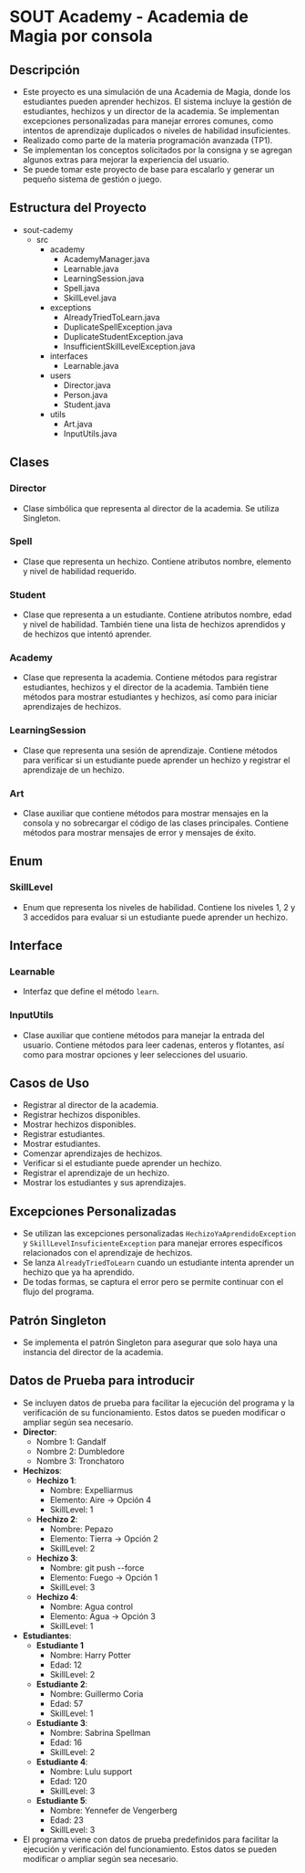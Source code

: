 # SOUT Academy - Academia de Magia por consola

## Descripción
- Este proyecto es una simulación de una Academia de Magia, donde los estudiantes pueden aprender hechizos. El sistema incluye la gestión de estudiantes, hechizos y un director de la academia. Se implementan excepciones personalizadas para manejar errores comunes, como intentos de aprendizaje duplicados o niveles de habilidad insuficientes. 
- Realizado como parte de la materia programación avanzada (TP1).
- Se implementan los conceptos solicitados por la consigna y se agregan algunos extras para mejorar la experiencia del usuario.
- Se puede tomar este proyecto de base para escalarlo y generar un pequeño sistema de gestión o juego.

## Estructura del Proyecto
- sout-cademy 
  - src
    - academy
      - AcademyManager.java
      - Learnable.java
      - LearningSession.java
      - Spell.java
      - SkillLevel.java
    - exceptions
      - AlreadyTriedToLearn.java
      - DuplicateSpellException.java
      - DuplicateStudentException.java
      - InsufficientSkillLevelException.java
    - interfaces
      - Learnable.java
    - users
      - Director.java
      - Person.java
      - Student.java
    - utils
      - Art.java
      - InputUtils.java

## Clases

### Director 
- Clase simbólica que representa al director de la academia. Se utiliza Singleton.

### Spell
- Clase que representa un hechizo. Contiene atributos nombre, elemento y nivel de habilidad requerido.

### Student
- Clase que representa a un estudiante. Contiene atributos nombre, edad y nivel de habilidad. También tiene una lista de hechizos aprendidos y de hechizos que intentó aprender.

### Academy
- Clase que representa la academia. Contiene métodos para registrar estudiantes, hechizos y el director de la academia. También tiene métodos para mostrar estudiantes y hechizos, así como para iniciar aprendizajes de hechizos.

### LearningSession
- Clase que representa una sesión de aprendizaje. Contiene métodos para verificar si un estudiante puede aprender un hechizo y registrar el aprendizaje de un hechizo.

### Art
- Clase auxiliar que contiene métodos para mostrar mensajes en la consola y no sobrecargar el código de las clases principales. Contiene métodos para mostrar mensajes de error y mensajes de éxito.

## Enum

### SkillLevel
- Enum que representa los niveles de habilidad. Contiene los niveles 1, 2 y 3 accedidos para evaluar si un estudiante puede aprender un hechizo.

## Interface

### Learnable
- Interfaz que define el método `learn`.

### InputUtils
- Clase auxiliar que contiene métodos para manejar la entrada del usuario. Contiene métodos para leer cadenas, enteros y flotantes, así como para mostrar opciones y leer selecciones del usuario.

## Casos de Uso
- Registrar al director de la academia.
- Registrar hechizos disponibles.
- Mostrar hechizos disponibles.
- Registrar estudiantes.
- Mostrar estudiantes.
- Comenzar aprendizajes de hechizos.
- Verificar si el estudiante puede aprender un hechizo.
- Registrar el aprendizaje de un hechizo.
- Mostrar los estudiantes y sus aprendizajes.

## Excepciones Personalizadas
- Se utilizan las excepciones personalizadas `HechizoYaAprendidoException` y `SkillLevelInsuficienteException` para manejar errores específicos relacionados con el aprendizaje de hechizos.
- Se lanza `AlreadyTriedToLearn` cuando un estudiante intenta aprender un hechizo que ya ha aprendido.
- De todas formas, se captura el error pero se permite continuar con el flujo del programa.

## Patrón Singleton
- Se implementa el patrón Singleton para asegurar que solo haya una instancia del director de la academia. 

## Datos de Prueba para introducir
- Se incluyen datos de prueba para facilitar la ejecución del programa y la verificación de su funcionamiento. Estos datos se pueden modificar o ampliar según sea necesario.
- **Director**: 
  - Nombre 1: Gandalf
  - Nombre 2: Dumbledore
  - Nombre 3: Tronchatoro
- **Hechizos**:
  - **Hechizo 1**:
    - Nombre: Expelliarmus
    - Elemento: Aire -> Opción 4
    - SkillLevel: 1
  - **Hechizo 2**:
    - Nombre: Pepazo
    - Elemento: Tierra -> Opción 2
    - SkillLevel: 2
  - **Hechizo 3**: 
    - Nombre: git push --force
    - Elemento: Fuego -> Opción 1
    - SkillLevel: 3
  - **Hechizo 4**: 
    - Nombre: Agua control
    - Elemento: Agua -> Opción 3
    - SkillLevel: 1
- **Estudiantes**: 
  - **Estudiante 1**
    - Nombre: Harry Potter
    - Edad: 12
    - SkillLevel: 2
  - **Estudiante 2**:
    - Nombre: Guillermo Coria
    - Edad: 57
    - SkillLevel: 1
  - **Estudiante 3**:
    - Nombre: Sabrina Spellman
    - Edad: 16
    - SkillLevel: 2
  - **Estudiante 4**:
    - Nombre: Lulu support
    - Edad: 120
    - SkillLevel: 3
  - **Estudiante 5**:
    - Nombre: Yennefer de Vengerberg
    - Edad: 23
    - SkillLevel: 3
- El programa viene con datos de prueba predefinidos para facilitar la ejecución y verificación del funcionamiento. Estos datos se pueden modificar o ampliar según sea necesario.